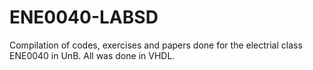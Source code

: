 # ENE0040-LABSD
 Compilation of codes, exercises and papers done for the electrial class ENE0040 in UnB. All was done in VHDL.

